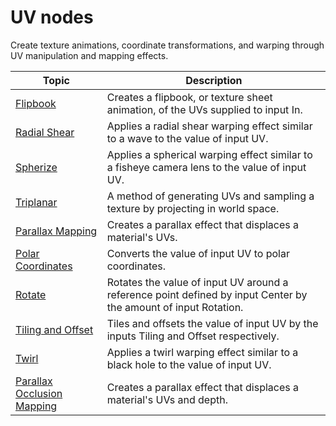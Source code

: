 # UV nodes

Create texture animations, coordinate transformations, and warping through UV manipulation and mapping effects.

| **Topic**                                                        | **Description**                                                                                                 |
|------------------------------------------------------------------|-----------------------------------------------------------------------------------------------------------------|
| [Flipbook](Flipbook-Node.md)                                     | Creates a flipbook, or texture sheet animation, of the UVs supplied to input In.                                |
| [Radial Shear](Radial-Shear-Node.md)                             | Applies a radial shear warping effect similar to a wave to the value of input UV.                               |
| [Spherize](Spherize-Node.md)                                     | Applies a spherical warping effect similar to a fisheye camera lens to the value of input UV.                   |
| [Triplanar](Triplanar-Node.md)                                   | A method of generating UVs and sampling a texture by projecting in world space.                                 |
| [Parallax Mapping](Parallax-Mapping-Node.md)                     | Creates a parallax effect that displaces a material's UVs.                                                      |
| [Polar Coordinates](Polar-Coordinates-Node.md)                   | Converts the value of input UV to polar coordinates.                                                            |
| [Rotate](Rotate-Node.md)                                         | Rotates the value of input UV around a reference point defined by input Center by the amount of input Rotation. |
| [Tiling and Offset](Tiling-And-Offset-Node.md)                   | Tiles and offsets the value of input UV by the inputs Tiling and Offset respectively.                           |
| [Twirl](Twirl-Node.md)                                           | Applies a twirl warping effect similar to a black hole to the value of input UV.                                |
| [Parallax Occlusion Mapping](Parallax-Occlusion-Mapping-Node.md) | Creates a parallax effect that displaces a material's UVs and depth.                                            |

